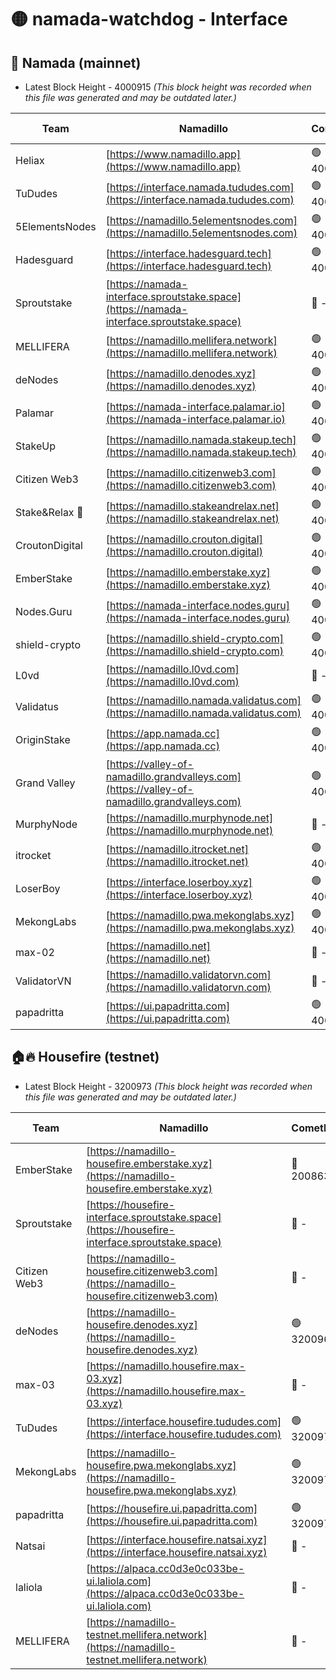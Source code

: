 # 🟡 namada-watchdog - Interface

## 🚀 Namada (mainnet)
- Latest Block Height - 4000915 *(This block height was recorded when this file was generated and may be outdated later.)*

| Team | Namadillo | CometBFT | Indexer | MASP Indexer |
|-|-|-|-|-|
| Heliax | [https://www.namadillo.app](https://www.namadillo.app) | 🟢 4000890 | 🟢 4000890 | 🔴 3999582 |
| TuDudes | [https://interface.namada.tududes.com](https://interface.namada.tududes.com) | 🟢 4000891 | 🟢 4000890 | 🔴 3999582 |
| 5ElementsNodes | [https://namadillo.5elementsnodes.com](https://namadillo.5elementsnodes.com) | 🟢 4000891 | 🟢 4000891 | 🔴 3999582 |
| Hadesguard | [https://interface.hadesguard.tech](https://interface.hadesguard.tech) | 🟢 4000892 | 🟢 4000891 | 🔴 3999582 |
| Sproutstake | [https://namada-interface.sproutstake.space](https://namada-interface.sproutstake.space) | 🔴 - | 🔴 3738134 | 🔴 - |
| MELLIFERA | [https://namadillo.mellifera.network](https://namadillo.mellifera.network) | 🟢 4000895 | 🟢 4000895 | 🔴 3765769 |
| deNodes | [https://namadillo.denodes.xyz](https://namadillo.denodes.xyz) | 🟢 4000896 | 🟢 4000896 | 🔴 3999582 |
| Palamar | [https://namada-interface.palamar.io](https://namada-interface.palamar.io) | 🟢 4000897 | 🟢 4000897 | 🔴 3999582 |
| StakeUp | [https://namadillo.namada.stakeup.tech](https://namadillo.namada.stakeup.tech) | 🟢 4000897 | 🟢 4000897 | 🔴 3999582 |
| Citizen Web3 | [https://namadillo.citizenweb3.com](https://namadillo.citizenweb3.com) | 🟢 4000898 | 🟢 4000898 | 🔴 3999582 |
| Stake&Relax 🦥 | [https://namadillo.stakeandrelax.net](https://namadillo.stakeandrelax.net) | 🟢 4000898 | 🟢 4000898 | 🔴 3765769 |
| CroutonDigital | [https://namadillo.crouton.digital](https://namadillo.crouton.digital) | 🟢 4000899 | 🟢 4000899 | 🔴 3999582 |
| EmberStake | [https://namadillo.emberstake.xyz](https://namadillo.emberstake.xyz) | 🟢 4000900 | 🟢 4000900 | 🔴 3999582 |
| Nodes.Guru | [https://namada-interface.nodes.guru](https://namada-interface.nodes.guru) | 🟢 4000900 | 🟢 4000900 | 🔴 3999582 |
| shield-crypto | [https://namadillo.shield-crypto.com](https://namadillo.shield-crypto.com) | 🟢 4000901 | 🟢 4000901 | 🔴 3999582 |
| L0vd | [https://namadillo.l0vd.com](https://namadillo.l0vd.com) | 🔴 - | 🔴 - | 🔴 - |
| Validatus | [https://namadillo.namada.validatus.com](https://namadillo.namada.validatus.com) | 🟢 4000904 | 🟢 4000904 | 🔴 3819812 |
| OriginStake | [https://app.namada.cc](https://app.namada.cc) | 🟢 4000904 | 🟢 4000904 | 🔴 3999582 |
| Grand Valley | [https://valley-of-namadillo.grandvalleys.com](https://valley-of-namadillo.grandvalleys.com) | 🟢 4000905 | 🟢 4000905 | 🔴 3999582 |
| MurphyNode | [https://namadillo.murphynode.net](https://namadillo.murphynode.net) | 🔴 - | 🔴 - | 🔴 - |
| itrocket | [https://namadillo.itrocket.net](https://namadillo.itrocket.net) | 🟢 4000907 | 🟢 4000907 | 🔴 3999582 |
| LoserBoy | [https://interface.loserboy.xyz](https://interface.loserboy.xyz) | 🟢 4000908 | 🟢 4000908 | 🔴 3999582 |
| MekongLabs | [https://namadillo.pwa.mekonglabs.xyz](https://namadillo.pwa.mekonglabs.xyz) | 🟢 4000909 | 🟢 4000908 | 🔴 3999582 |
| max-02 | [https://namadillo.net](https://namadillo.net) | 🔴 - | 🔴 - | 🔴 - |
| ValidatorVN | [https://namadillo.validatorvn.com](https://namadillo.validatorvn.com) | 🔴 - | 🔴 - | 🔴 - |
| papadritta | [https://ui.papadritta.com](https://ui.papadritta.com) | 🟢 4000915 | 🟢 4000915 | 🔴 - |

## 🏠🔥 Housefire (testnet)
- Latest Block Height - 3200973 *(This block height was recorded when this file was generated and may be outdated later.)*

| Team | Namadillo | CometBFT | Indexer | MASP Indexer |
|-|-|-|-|-|
| EmberStake | [https://namadillo-housefire.emberstake.xyz](https://namadillo-housefire.emberstake.xyz) | 🔴 2008636 | 🔴 - | 🔴 - |
| Sproutstake | [https://housefire-interface.sproutstake.space](https://housefire-interface.sproutstake.space) | 🔴 - | 🔴 - | 🔴 - |
| Citizen Web3 | [https://namadillo-housefire.citizenweb3.com](https://namadillo-housefire.citizenweb3.com) | 🔴 - | 🔴 - | 🔴 - |
| deNodes | [https://namadillo-housefire.denodes.xyz](https://namadillo-housefire.denodes.xyz) | 🟢 3200964 | 🟢 3200964 | 🔴 3198736 |
| max-03 | [https://namadillo.housefire.max-03.xyz](https://namadillo.housefire.max-03.xyz) | 🔴 - | 🔴 - | 🔴 - |
| TuDudes | [https://interface.housefire.tududes.com](https://interface.housefire.tududes.com) | 🟢 3200972 | 🟢 3200972 | 🟢 3200972 |
| MekongLabs | [https://namadillo-housefire.pwa.mekonglabs.xyz](https://namadillo-housefire.pwa.mekonglabs.xyz) | 🟢 3200973 | 🟢 3200973 | 🔴 3198736 |
| papadritta | [https://housefire.ui.papadritta.com](https://housefire.ui.papadritta.com) | 🟢 3200973 | 🟢 3200973 | 🟢 3200973 |
| Natsai | [https://interface.housefire.natsai.xyz](https://interface.housefire.natsai.xyz) | 🔴 - | 🔴 - | 🔴 - |
| laliola | [https://alpaca.cc0d3e0c033be-ui.laliola.com](https://alpaca.cc0d3e0c033be-ui.laliola.com) | 🔴 - | 🔴 - | 🔴 - |
| MELLIFERA | [https://namadillo-testnet.mellifera.network](https://namadillo-testnet.mellifera.network) | 🔴 - | 🔴 2778001 | 🔴 2607259 |

